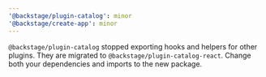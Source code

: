 ```yaml
---
'@backstage/plugin-catalog': minor
'@backstage/create-app': minor
---
```


`@backstage/plugin-catalog` stopped exporting hooks and helpers for other
plugins. They are migrated to `@backstage/plugin-catalog-react`.
Change both your dependencies and imports to the new package.
